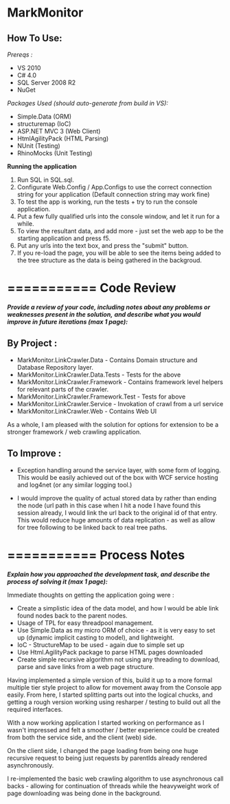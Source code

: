 MarkMonitor
===========


How To Use: 
-----------

*Prereqs :*
* VS 2010
* C# 4.0
* SQL Server 2008 R2
* NuGet

*Packages Used (should auto-generate from build in VS):*
* Simple.Data (ORM)
* structuremap (IoC)
* ASP.NET MVC 3 (Web Client)
* HtmlAgilityPack (HTML Parsing)
* NUnit (Testing)
* RhinoMocks (Unit Testing)

__Running the application__
1. Run SQL in SQL.sql.
2. Configurate Web.Config / App.Configs to use the correct connection string for your application (Default connection string may work fine)
3. To test the app is working, run the tests + try to run the console application.
4. Put a few fully qualified urls into the console window, and let it run for a while. 
5. To view the resultant data, and add more - just set the web app to be the starting application and press f5.
6. Put any urls into the text box, and press the "submit" button. 
7. If you re-load the page, you will be able to see the items being added to the tree structure as the data is being gathered in the backgroud.

===========
Code Review
===========
__*Provide a review of your code, including notes about any problems or weaknesses present in the solution,*__
__*and describe what you would improve in future iterations (max 1 page):*__

By Project :
------------
* MarkMonitor.LinkCrawler.Data - Contains Domain structure and Database Repository layer.
* MarkMonitor.LinkCrawler.Data.Tests - Tests for the above
* MarkMonitor.LinkCrawler.Framework - Contains framework level helpers for relevant parts of the crawler.
* MarkMonitor.LinkCrawler.Framework.Test - Tests for above
* MarkMonitor.LinkCrawler.Service - Invokation of crawl from a url service
* MarkMonitor.LinkCrawler.Web - Contains Web UI 

As a whole, I am pleased with the solution for options for extension to be a stronger framework / web crawling application.

To Improve : 
------------
* Exception handling around the service layer, with some form of logging. This would be easily achieved out of the box with WCF service hosting and log4net (or any similar logging tool.)

* I would improve the quality of actual stored data by rather than ending the node (url path in this case when I hit a node I have found this session already, I would link the url back to the original id of that entry. This would reduce huge amounts of data replication - as well as allow for tree following to be linked back to real tree paths.





===========
Process Notes
===========
__*Explain how you approached the development task, and describe the process of solving it (max 1 page):*__

Immediate thoughts on getting the application going were :
* Create a simplistic idea of the data model, and how I would be able link found nodes back to the parent nodes.
* Usage of TPL for easy threadpool management.
* Use Simple.Data as my micro ORM of choice - as it is very easy to set up (dynamic implicit casting to model), and lightweight.
* IoC - StructureMap to be used - again due to simple set up
* Use Html.AgilityPack package to parse HTML pages downloaded
* Create simple recursive algorithm not using any threading to download, parse and save links from a web page structure.

Having implemented a simple version of this, build it up to a more formal multiple tier style project to allow for movement 
away from the Console app easily.
From here, I started splitting parts out into the logical chucks, and getting a rough version working using resharper / testing
to build out all the required interfaces.

With a now working application I started working on performance as I wasn't impressed and felt a smoother / better experience
could be created from both the service side, and the client (web) side.

On the client side, I changed the page loading from being one huge recursive request to being just requests by parentIds already
rendered asynchronously. 

I re-implemented the basic web crawling algorithm to use asynchronous call backs - allowing for continuation of threads while
the heavyweight work of page downloading was being done in the background.

